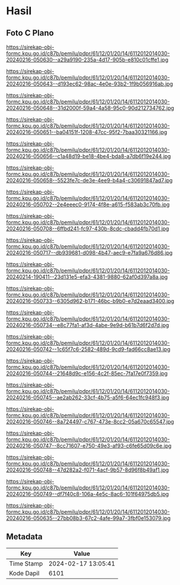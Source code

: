# Hasil

## Foto C Plano

https://sirekap-obj-formc.kpu.go.id/c87b/pemilu/pdpr/61/12/01/20/14/6112012014030-20240216-050630--a29a9190-235a-4d17-905b-e810c01cffe1.jpg

https://sirekap-obj-formc.kpu.go.id/c87b/pemilu/pdpr/61/12/01/20/14/6112012014030-20240216-050643--d193ec62-98ac-4e0e-93b2-1f9b056916ab.jpg

https://sirekap-obj-formc.kpu.go.id/c87b/pemilu/pdpr/61/12/01/20/14/6112012014030-20240216-050648--31d2000f-59a4-4a58-95c0-90d212734762.jpg

https://sirekap-obj-formc.kpu.go.id/c87b/pemilu/pdpr/61/12/01/20/14/6112012014030-20240216-050651--ba04151f-1208-47cc-95f2-7baa30321166.jpg

https://sirekap-obj-formc.kpu.go.id/c87b/pemilu/pdpr/61/12/01/20/14/6112012014030-20240216-050656--c1a48d19-be18-4be4-bda8-a7db6f19e244.jpg

https://sirekap-obj-formc.kpu.go.id/c87b/pemilu/pdpr/61/12/01/20/14/6112012014030-20240216-050658--5523fe7c-de3e-4ee9-b4a4-c30691847ad7.jpg

https://sirekap-obj-formc.kpu.go.id/c87b/pemilu/pdpr/61/12/01/20/14/6112012014030-20240216-050702--2e4eeec0-9174-4f8e-a615-f583ab3c70fb.jpg

https://sirekap-obj-formc.kpu.go.id/c87b/pemilu/pdpr/61/12/01/20/14/6112012014030-20240216-050708--6ffbd241-fc97-430b-8cdc-cbadd4fb70d1.jpg

https://sirekap-obj-formc.kpu.go.id/c87b/pemilu/pdpr/61/12/01/20/14/6112012014030-20240216-050717--db939681-d098-4b47-aec9-e7fa9a676d86.jpg

https://sirekap-obj-formc.kpu.go.id/c87b/pemilu/pdpr/61/12/01/20/14/6112012014030-20240214-190411--23d131e5-efa3-4381-9880-62af0d397a8a.jpg

https://sirekap-obj-formc.kpu.go.id/c87b/pemilu/pdpr/61/12/01/20/14/6112012014030-20240216-050733--6305d962-b171-46bc-b9b0-e7d2eaad3400.jpg

https://sirekap-obj-formc.kpu.go.id/c87b/pemilu/pdpr/61/12/01/20/14/6112012014030-20240216-050734--e8c77fa1-af3d-4abe-9e9d-b61b7d6f2d7d.jpg

https://sirekap-obj-formc.kpu.go.id/c87b/pemilu/pdpr/61/12/01/20/14/6112012014030-20240216-050742--1c65f7c6-2582-489d-9cd9-fad66cc8ae13.jpg

https://sirekap-obj-formc.kpu.go.id/c87b/pemilu/pdpr/61/12/01/20/14/6112012014030-20240216-050744--21648d9c-e156-4c2f-85ec-7fa17e0f7359.jpg

https://sirekap-obj-formc.kpu.go.id/c87b/pemilu/pdpr/61/12/01/20/14/6112012014030-20240216-050745--ae2ab262-33cf-4b75-a5f6-64ec1fc948f3.jpg

https://sirekap-obj-formc.kpu.go.id/c87b/pemilu/pdpr/61/12/01/20/14/6112012014030-20240216-050746--8a724497-c767-473e-8cc2-05a670c65547.jpg

https://sirekap-obj-formc.kpu.go.id/c87b/pemilu/pdpr/61/12/01/20/14/6112012014030-20240216-050747--8cc71607-e750-49e3-af93-c6fe65d09c6e.jpg

https://sirekap-obj-formc.kpu.go.id/c87b/pemilu/pdpr/61/12/01/20/14/6112012014030-20240216-050748--47d282a2-f071-4acf-9b57-8d96f8b49af1.jpg

https://sirekap-obj-formc.kpu.go.id/c87b/pemilu/pdpr/61/12/01/20/14/6112012014030-20240216-050749--df7f40c8-106a-4e5c-8ac6-101f64975db5.jpg

https://sirekap-obj-formc.kpu.go.id/c87b/pemilu/pdpr/61/12/01/20/14/6112012014030-20240216-050635--27bb08b3-67c2-4afe-99a7-3fbf0e153079.jpg


## Metadata

| Key        | Value               |
| ---------- | ------------------- |
| Time Stamp | 2024-02-17 13:05:41 |
| Kode Dapil | 6101                |



